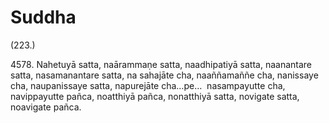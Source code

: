 

# Suddha







(223.)

4578\. Nahetuyā satta, naārammaṇe satta, naadhipatiyā satta, naanantare satta, nasamanantare satta, na sahajāte cha, naaññamaññe cha, nanissaye cha, naupanissaye satta, napurejāte cha…pe…  nasampayutte cha, navippayutte pañca, noatthiyā pañca, nonatthiyā satta, novigate satta, noavigate pañca.



